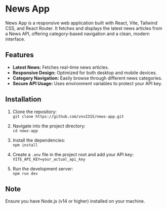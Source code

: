 # News App

News App is a responsive web application built with React, Vite, Tailwind CSS, and React Router. It fetches and displays the latest news articles from a News API, offering category-based navigation and a clean, modern interface.

## Features

- **Latest News:** Fetches real-time news articles.
- **Responsive Design:** Optimized for both desktop and mobile devices.
- **Category Navigation:** Easily browse through different news categories.
- **Secure API Usage:** Uses environment variables to protect your API key.

## Installation

1. Clone the repository:  
   `git clone https://github.com/vnv2315/news-app.git`

2. Navigate into the project directory:  
   `cd news-app`

3. Install the dependencies:  
   `npm install`

4. Create a `.env` file in the project root and add your API key:  
   `VITE_API_KEY=your_actual_api_key`

5. Run the development server:  
   `npm run dev`

## Note

Ensure you have Node.js (v14 or higher) installed on your machine.
